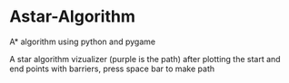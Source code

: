 # Astar-Algorithm
A* algorithm using python and pygame

<p>  A star algorithm vizualizer (purple is the path) after plotting the start and end points with barriers, press space bar to make path </p>
